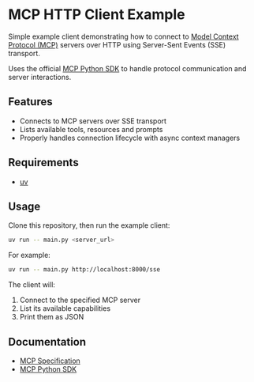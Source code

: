 # MCP HTTP Client Example

Simple example client demonstrating how to connect to [Model Context Protocol (MCP)](https://spec.modelcontextprotocol.io) servers over HTTP using Server-Sent Events (SSE) transport.

Uses the official [MCP Python SDK](https://github.com/modelcontextprotocol/python-sdk) to handle protocol communication and server interactions.

## Features

- Connects to MCP servers over SSE transport
- Lists available tools, resources and prompts
- Properly handles connection lifecycle with async context managers

## Requirements

- [uv](https://github.com/astral-sh/uv)

## Usage

Clone this repository, then run the example client:

```bash
uv run -- main.py <server_url>
```

For example:

```bash
uv run -- main.py http://localhost:8000/sse
```

The client will:

1. Connect to the specified MCP server
2. List its available capabilities
3. Print them as JSON

## Documentation

- [MCP Specification](https://spec.modelcontextprotocol.io)
- [MCP Python SDK](https://github.com/modelcontextprotocol/python-sdk)
